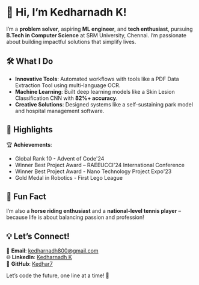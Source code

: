 # 👋 Hi, I’m Kedharnadh K!

I’m a **problem solver**, aspiring **ML engineer**, and **tech enthusiast**, pursuing **B.Tech in Computer Science** at SRM University, Chennai. I’m passionate about building impactful solutions that simplify lives.

## 🛠️ What I Do

- **Innovative Tools**: Automated workflows with tools like a PDF Data Extraction Tool using multi-language OCR.
- **Machine Learning**: Built deep learning models like a Skin Lesion Classification CNN with **82%+ accuracy**.   
- **Creative Solutions**: Designed systems like a self-sustaining park model and hospital management software.

## 🌟 Highlights

🏆 **Achievements**:  
- Global Rank 10 - Advent of Code'24
- Winner Best Project Award – RAEEUCCI'24 International Conference
- Winner Best Project Award - Nano Technology Project Expo'23
- Gold Medal in Robotics - First Lego League 
## 🌈 Fun Fact
I’m also a **horse riding enthusiast** and a **national-level tennis player** – because life is about balancing passion and profession!

## 💡 Let’s Connect!

📧 **Email**: [kedharnadh800@gmail.com](mailto:kedharnadh.k@outlook.com)  
🌐 **LinkedIn**: [Kedharnadh K](https://www.linkedin.com/in/kedharnadhkamatham/)  
🌟 **GitHub**: [Kedhar7](https://github.com/Kedhar7)  


Let’s code the future, one line at a time! 🚀
